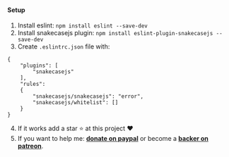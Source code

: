 #### Setup
1. Install eslint: `npm install eslint --save-dev`
2. Install snakecasejs plugin: `npm install eslint-plugin-snakecasejs --save-dev`
3. Create `.eslintrc.json` file with:
```
{
    "plugins": [
        "snakecasejs"
    ],
    "rules":
    {
        "snakecasejs/snakecasejs": "error",
        "snakecasejs/whitelist": []
    }
}
```
4. If it works add a star :star: at this project :heart:
5. If you want to help me: **[donate on paypal](http://paypal.ptkdev.io)** or become a **[backer on patreon](http://patreon.ptkdev.io)**.